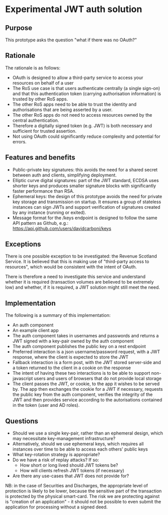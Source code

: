 # Experimental JWT auth solution

## Purpose

This prototype asks the question "what if there was no OAuth?"

## Rationale

The rationale is as follows:
 * OAuth is designed to allow a third-party service to access your resources on behalf of a user
 * The RoS use case is that users authenticate centrally (a single sign-on) and that this authentication token 
   (carrying authorisation information) is trusted by other RoS apps.
 * The other RoS apps need to be able to trust the identity and authorisations that are being asserted by a user.
 * The other RoS apps do not need to access resources owned by the central authentication.
 * Therefore a digitally signed token (e.g. JWT) is both necessary and sufficient for trusted assertion.
 * Not using OAuth could significantly reduce complexity and potential for errors.

## Features and benefits

 * Public-private key signatures: this avoids the need for a shared secret between auth and clients, simplifying deployment.
 * Elliptic curve digital signatures: part of the JWT standard, ECDSA uses shorter keys and produces smaller signature blocks with significantly faster performance than RSA.
 * Ephemeral keys: the design of this prototype avoids the need for private key storage and transmission on startup. It ensures a group of stateless instances can sign JWTs and support verification of signatures created by any instance (running or exited).
 * Message format for the /keys endpoint is designed to follow the same API pattern as Github, e.g.: https://api.github.com/users/davidcarboni/keys

## Exceptions

There is one possible exception to be investigated: the Revenue Scotland Service. It is believed that this is making use of "third-party access to resources", which would be consistent with the intent of OAuth.

There is therefore a need to investigate this service and understand whether it is required (transaction volumes are believed to be extremely low) and whether, if it is required, a JWT solution might still meet the need.

## Implementation

The following is a summary of this implementation:

 * An auth component 
 * An example client app
 * The auth component takes in usernames and passwords and returns a JWT signed with a key-pair owned by the auth component
 * The auth component publishes the public key on a rest endpoint
 * Preferred interaction is a json username/password request, with a JWT response, where the client is expected to store the JWT
 * Fallback interaction is a form post, with the JWT stored server-side and a token returned to the client in a cookie on the response
 * The intent of having these two interactions is to be able to support non-javascript users and users of browsers that do not provide local storage
 * The client passes the JWT, or cookie, to the app it wishes to be served by. 
   The app then exchanges the cookie for a JWT if necessary, requests the public key from the auth component, 
   verifies the integrity of the JWT and then provides service according to the autorisations contained in the token (user and AD roles).

## Questions

 * Should we use a single key-pair, rather than an ephemeral design, which may necessitate key-management infrastructure?
 * Alternatively, should we use ephemeral keys, which requires all instances over time to be able to access each others' public keys
 * What key-rotation strategy is appropriate?
 * Do we have a risk of replay attacks? If so:
   * How short or long lived should JWT tokens be?
   * How will clients refresh JWT tokens (if necessary)
 * Are there any use-cases that JWT does not provide for?

NB: in the case of Securities and Discharges, the appropriate level of protection is likely to be lower, 
because the sensitive part of the transaction is protected by the physical smart-card. 
The risk we are protecting against is "creation of an application" - 
it should not be possible to even submit the application for processing without a signed deed. 

